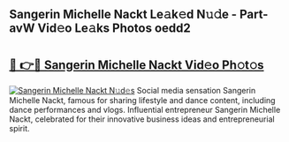 ## Sangerin Michelle Nackt Le𝚊k𝚎d N𝚞𝚍e - Part-avW Vid𝚎o Le𝚊ks Photos oedd2

# <h2><a href="http://fb2lh8.evod.top/?m=Sangerin+Michelle+Nackt">🔗 👉🔴 Sangerin Michelle Nackt Vid𝚎o Ph𝚘t𝚘s</a></h2>

[![Sangerin Michelle Nackt N𝚞d𝚎s](https://i.imgur.com/8V9OHl7.gif)](http://fb2lh8.evod.top/?m=Sangerin+Michelle+Nackt)
Social media sensation Sangerin Michelle Nackt, famous for sharing lifestyle and dance content, including dance performances and vlogs. Influential entrepreneur Sangerin Michelle Nackt, celebrated for their innovative business ideas and entrepreneurial spirit. 
